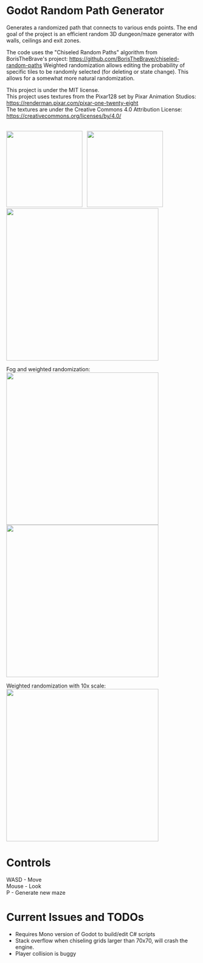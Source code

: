 # Godot Random Path Generator
Generates a randomized path that connects to various ends points. The end goal of the project is an efficient random 3D dungeon/maze generator with walls, ceilings and exit zones.

The code uses the "Chiseled Random Paths" algorithm from BorisTheBrave's project: https://github.com/BorisTheBrave/chiseled-random-paths
Weighted randomization allows editing the probability of specific tiles to be randomly selected (for deleting or state change). This allows for a somewhat more natural randomization.

This project is under the MIT license.
<br>
This project uses textures from the Pixar128 set by Pixar Animation Studios: https://renderman.pixar.com/pixar-one-twenty-eight
<br>
The textures are under the Creative Commons 4.0 Attribution License: https://creativecommons.org/licenses/by/4.0/

<br>
<div>
  <img src="https://imgur.com/EBIWFST.jpg" width="200px" height="auto">
  &nbsp
  <img src="https://imgur.com/MgUCGKP.jpg" width="200px" height="auto">
</div>

<img src="https://imgur.com/5XJuvQF.jpg" width="400px" height="auto">

Fog and weighted randomization:
<br>
<img src="https://imgur.com/yTUWto8.jpg" width="400px" height="auto">
<br>
<img src="https://imgur.com/3XbQUbQ.jpg" width="400px" height="auto">

Weighted randomization with 10x scale:
<br>
<img src="https://imgur.com/hUJBGs7.jpg" width="400px" height="auto">

# Controls
WASD - Move 
<br>
Mouse - Look
<br>
P - Generate new maze

# Current Issues and TODOs
  - Requires Mono version of Godot to build/edit C# scripts
  - Stack overflow when chiseling grids larger than 70x70, will crash the engine.
  - Player collision is buggy
